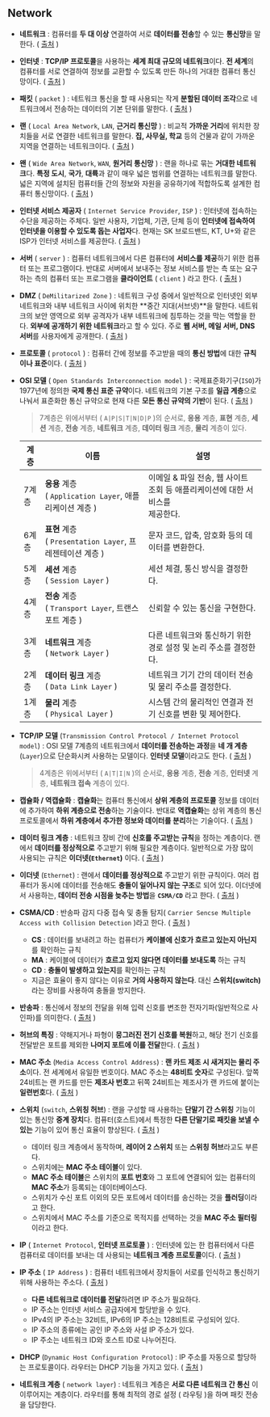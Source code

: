 ## Network

- **네트워크** : 컴퓨터를 **두 대 이상** 연결하여 서로 **데이터를 전송**할 수 있는 **통신망**을 말한다. ( [출처](http://www.yes24.com/Product/Goods/61794014) )

- **인터넷** : **TCP/IP 프로토콜**을 사용하는 **세계 최대 규모의 네트워크**이다. **전 세계**의 컴퓨터를 서로 연결하여 정보를 교환할 수 있도록 만든 하나의 거대한 컴퓨터 통신망이다. ( [출처](http://www.yes24.com/Product/Goods/61794014) )

- **패킷** ( `packet` ) : 네트워크 통신을 할 때 사용되는 작게 **분할된 데이터 조각**으로 네트워크에서 전송하는 데이터의 기본 단위를 말한다. ( [출처](http://www.yes24.com/Product/Goods/61794014) ) 

- **랜** ( `Local Area Network`, `LAN`, **근거리 통신망** ) : 비교적 **가까운 거리**에 위치한 장치들을 서로 연결한 네트워크를 말한다. **집, 사무실, 학교** 등의 건물과 같이 가까운 지역을 연결하는 네트워크이다. ( [출처](http://www.yes24.com/Product/Goods/61794014) ) 

- **왠** ( `Wide Area Network`, `WAN`, **원거리 통신망** ) : 랜을 하나로 묶는 **거대한 네트워크**다. **특정 도시**, **국가**, **대륙**과 같이 매우 넓은 범위를 연결하는 네트워크를 말한다. 넓은 지역에 설치된 컴퓨터들 간의 정보와 자원을 공유하기에 적합하도록 설계한 컴퓨터 통신망이다. ( [출처](http://www.yes24.com/Product/Goods/61794014) )

- **인터넷 서비스 제공자** ( `Internet Service Provider`, `ISP` ) : 인터넷에 접속하는 수단을 제공하는 주체다. 일반 사용자, 기업체, 기관, 단체 등이 **인터넷에 접속하여 인터넷을 이용할 수 있도록 돕는 사업자**다. 현재는 SK 브로드밴드, KT, U+와 같은 ISP가 인터넷 서비스를 제공한다. ( [출처](http://www.yes24.com/Product/Goods/61794014) )

- **서버** ( `server` ) : 컴퓨터 네트워크에서 다른 컴퓨터에 **서비스를 제공**하기 위한 컴퓨터 또는 프로그램이다. 반대로 서버에서 보내주는 정보 서비스를 받는 측 또는 요구하는 측의 컴퓨터 또는 프로그램을 **클라이언트** ( `client` ) 라고 한다.  ( [출처](http://www.yes24.com/Product/Goods/61794014) )

- **DMZ** ( `DeMilitarized Zone` ) : 네트워크 구성 중에서 일반적으로 인터넷인 외부 네트워크와 내부 네트워크 사이에 위치한 **중간 지대(서브넷)**을 말한다. 네트워크의 보안 영역으로 외부 공격자가 내부 네트워크에 침투하는 것을 막는 역할을 한다. **외부에 공개하기 위한 네트워크**라고 할 수 있다. 주로 **웹 서버, 메일 서버, DNS 서버**를 사용자에게 공개한다.  ( [출처](http://www.yes24.com/Product/Goods/61794014) )

- **프로토콜** ( `protocol` ) : 컴퓨터 간에 정보를 주고받을 때의 **통신 방법**에 대한 **규칙이나 표준**이다. ( [출처](http://www.yes24.com/Product/Goods/61794014) )

- **OSI 모델** ( `Open Standards Interconnection model`  ) : 국제표준화기구(`ISO`)가 1977년에 정의한 **국제 통신 표준 규약**이다. 네트워크의 기본 구조를 **일곱 계층**으로 나눠서 표준화한 통신 규약으로 현재 다른 **모든 통신 규약의 기반**이 된다. ( [출처](http://www.yes24.com/Product/Goods/61794014) )

  > 7계층은 위에서부터 ( `A|P|S|T|N|D|P` )의 순서로, **응용** 계층, **표현** 계층, **세션** 계층, **전송** 계층, **네트워크** 계층, **데이터 링크** 계층, **물리** 계층이 있다.

  | 계층  | 이름                                                         | 설명                                                         |
  | ----- | ------------------------------------------------------------ | ------------------------------------------------------------ |
  | 7계층 | **응용** 계층 <br />( `Application Layer`, 애플리케이션 계층 ) | 이메일 & 파일 전송, 웹 사이트 조회 등 애플리케이션에 대한 서비스를 <br> 제공한다. |
  | 6계층 | **표현** 계층<br />( `Presentation Layer`, 프레젠테이션 계층 ) | 문자 코드, 압축, 암호화 등의 데이터를 변환한다.              |
  | 5계층 | **세션** 계층<br />( `Session Layer` )                       | 세션 체결, 통신 방식을 결정한다.                             |
  | 4계층 | **전송** 계층<br />( `Transport Layer`, 트랜스포트 계층 )    | 신뢰할 수 있는 통신을 구현한다.                              |
  | 3계층 | **네트워크** 계층<br />( `Network Layer` )                   | 다른 네트워크와 통신하기 위한 경로 설정 및 논리 주소를 결정한다. |
  | 2계층 | **데이터 링크** 계층<br />( `Data Link Layer` )              | 네트워크 기기 간의 데이터 전송 및 물리 주소를 결정한다.      |
  | 1계층 | **물리** 계층<br />( `Physical Layer` )                      | 시스템 간의 물리적인 연결과 전기 신호를 변환 및 제어한다.    |

  

- **TCP/IP 모델** (`Transmission Control Protocol / Internet Protocol model`) : OSI 모델 7계층의 네트워크에서 **데이터를 전송하는 과정**을 **네 개 계층**(`Layer`)으로 단순화시켜 사용하는 모델이다. **인터넷 모델**이라고도 한다. ( [출처](http://www.yes24.com/Product/Goods/61794014) )

  > 4계층은 위에서부터 ( `A|T|I|N` )의 순서로, **응용** 계층, **전송** 계층, **인터넷** 계층, **네트워크 접속** 계층이 있다.

- **캡슐화 / 역캡슐화** : **캡슐화**는 컴퓨터 통신에서 **상위 계층의 프로토콜** 정보를 데이터에 추가하여 **하위 계층으로 전송**하는 기술이다. 반대로 **역캡슐화**는 상위 계층의 통신 프로토콜에서 **하위 계층에서 추가한 정보와 데이터를 분리**하는 기술이다. ( [출처](http://www.yes24.com/Product/Goods/61794014) )

- **데이터 링크 계층** : 네트워크 장비 간에 **신호를 주고받는 규칙**을 정하는 계층이다. 랜에서 **데이터를 정상적으로** 주고받기 위해 필요한 계층이다. 일반적으로 가장 많이 사용되는 규칙은 **이더넷(`Ethernet`)** 이다. ( [출처](http://www.yes24.com/Product/Goods/61794014) )

- **이더넷** (`Ethernet`) : 랜에서 **데이터를 정상적으로** 주고받기 위한 규칙이다. 여러 컴퓨터가 동시에 데이터를 전송해도 **충돌이 일어나지 않는 구조**로 되어 있다. 이더넷에서 사용하는, **데이터 전송 시점을 늦추는 방법**을 **`CSMA/CD`** 라고 한다. ( [출처](http://www.yes24.com/Product/Goods/61794014) )

- **CSMA/CD** : 반송파 감지 다중 접속 및 충돌 탐지( `Carrier Sencse Multiple Access with Collision Detection` )라고 한다. ( [출처](http://www.yes24.com/Product/Goods/61794014) ) 

  - **CS** : 데이터를 보내려고 하는 컴퓨터가 **케이블에 신호가 흐르고 있는지 아닌지**를 확인하는 규칙 
  - **MA** : 케이블에 데이터가 **흐르고 있지 않다면 데이터를 보내도록** 하는 규칙
  - **CD** : **충돌이 발생하고 있는지**를 확인하는 규칙
  - 지금은 효율이 좋지 않다는 이유로 **거의 사용하지 않는다**. 대신 **스위치(switch)** 라는 장비를 사용하여 충돌을 방지한다.

- **반송파** : 통신에서 정보의 전달을 위해 입력 신호를 변조한 전자기파(일반적으로 사인파)를 의미한다. ( [출처](https://ko.wikipedia.org/wiki/%EB%B0%98%EC%86%A1%ED%8C%8C#cite_note-1) )

- **허브의 특징** : 약해지거나 파형이 **뭉그러진 전기 신호를 복원**하고, 해당 전기 신호를 전달받은 포트를 제외한 **나머지 포트에 이를 전달**한다. ( [출처](http://www.yes24.com/Product/Goods/61794014) )

- **MAC 주소** (`Media Access Control Address`) : **랜 카드 제조 시 새겨지는 물리 주소**이다. 전 세계에서 유일한 번호이다. MAC 주소는 **48비트 숫자**로 구성된다. 앞쪽 24비트는 랜 카드를 만든 **제조사 번호**고 뒤쪽 24비트는 제조사가 랜 카드에 붙이는 **일련번호**다.  ( [출처](http://www.yes24.com/Product/Goods/61794014) )

- **스위치** (`switch`, **스위칭 허브**) : 랜을 구성할 때 사용하는 **단말기 간 스위칭** 기능이 있는 통신망 **중계 장치**다. 컴퓨터(호스트)에서 특정한 **다른 단말기로 패킷을 보낼 수 있는** 기능이 있어 통신 효율이 향상된다.  ( [출처](http://www.yes24.com/Product/Goods/61794014) )

  - 데이터 링크 계층에서 동작하며, **레이어 2 스위치** 또는 **스위칭 허브**라고도 부른다.
  - 스위치에는 **MAC 주소 테이블**이 있다.
  - **MAC 주소 테이블**은 스위치의 **포트 번호**와 그 포트에 연결되어 있는 컴퓨터의 **MAC 주소**가 등록되는 데이터베이스다. 
  - 스위치가 수신 포트 이외의 모든 포트에서 데이터를 송신하는 것을 **플러딩**이라고 한다.
  - 스위치에서 MAC 주소를 기준으로 목적지를 선택하는 것을 **MAC 주소 필터링**이라고 한다.

- **IP** ( `Internet Protocol`, **인터넷 프로토콜** ) : 인터넷에 있는 한 컴퓨터에서 다른 컴퓨터로 데이터를 보내는 데 사용되는 **네트워크 계층 프로토콜**이다.  ( [출처](http://www.yes24.com/Product/Goods/61794014) )

- **IP 주소** ( `IP Address` ) : 컴퓨터 네트워크에서 장치들이 서로를 인식하고 통신하기 위해 사용하는 주소다.   ( [출처](http://www.yes24.com/Product/Goods/61794014) )

  - **다른 네트워크로 데이터를 전달**하려면 IP 주소가 필요하다. 
  - IP 주소는 인터넷 서비스 공급자에게 할당받을 수 있다. 
  - IPv4의 IP 주소는 32비트, IPv6의 IP 주소는 128비트로 구성되어 있다.
  - IP 주소의 종류에는 공인 IP 주소와 사설 IP 주소가 있다.
  - IP 주소는 네트워크 ID와 호스트 ID로 나누어진다. 

- **DHCP** (`Dynamic Host Configuration Protocol`) : IP 주소를 자동으로 할당하는 프로토콜이다. 라우터는 DHCP 기능을 가지고 있다. ( [출처](http://www.yes24.com/Product/Goods/61794014) )

- **네트워크 계층** ( `network layer`) : 네트워크 계층은 **서로 다른 네트워크 간 통신** 이 이루어지는 계층이다. 라우터를 통해 최적의 경로 설정 ( 라우팅 )을 하며 패킷 전송을 담당한다. 
